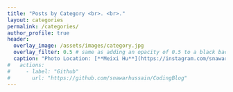 ```yaml
---
title: "Posts by Category <br>. <br>."
layout: categories
permalink: /categories/
author_profile: true
header:
  overlay_image: /assets/images/category.jpg
  overlay_filter: 0.5 # same as adding an opacity of 0.5 to a black background
  caption: "Photo Location: [**Meixi Hu**](https://instagram.com/snawar_hussain)"
#   actions:
#     - label: "Github"
#       url: "https://github.com/snawarhussain/CodingBlog"
---
```

